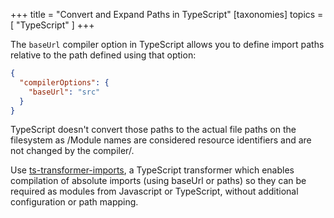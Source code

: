 +++
title = "Convert and Expand Paths in TypeScript"
[taxonomies]
topics = [ "TypeScript" ]
+++

The `baseUrl` compiler option in TypeScript allows you to define import paths relative to the path defined using that option:

```json
{
  "compilerOptions": {
    "baseUrl": "src"
  }
}
```

TypeScript doesn't convert those paths to the actual file paths on the filesystem as /Module names are considered resource identifiers and are not changed by the compiler/.

Use [ts-transformer-imports](https://github.com/grrowl/ts-transformer-imports), a TypeScript transformer which enables compilation of absolute imports (using baseUrl or paths) so they can be required as modules from Javascript or TypeScript, without additional configuration or path mapping.

